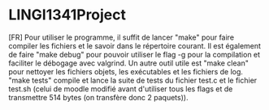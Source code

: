 # LINGI1341Project

[FR] Pour utiliser le programme, il suffit de lancer "make" pour faire compiler les fichiers et le savoir dans le répertoire courant. Il est également de faire "make debug" pour pouvoir utiliser le flag -g pour la compilation et faciliter le débogage avec valgrind. Un autre outil utile est "make clean" pour nettoyer les fichiers objets, les exécutables et les fichiers de log.
"make tests" compile et lance la suite de tests du fichier test.c et le fichier test.sh (celui de moodle modifié avant d'utiliser tous les flags et de transmettre 514 bytes (on transfère donc 2 paquets)).
